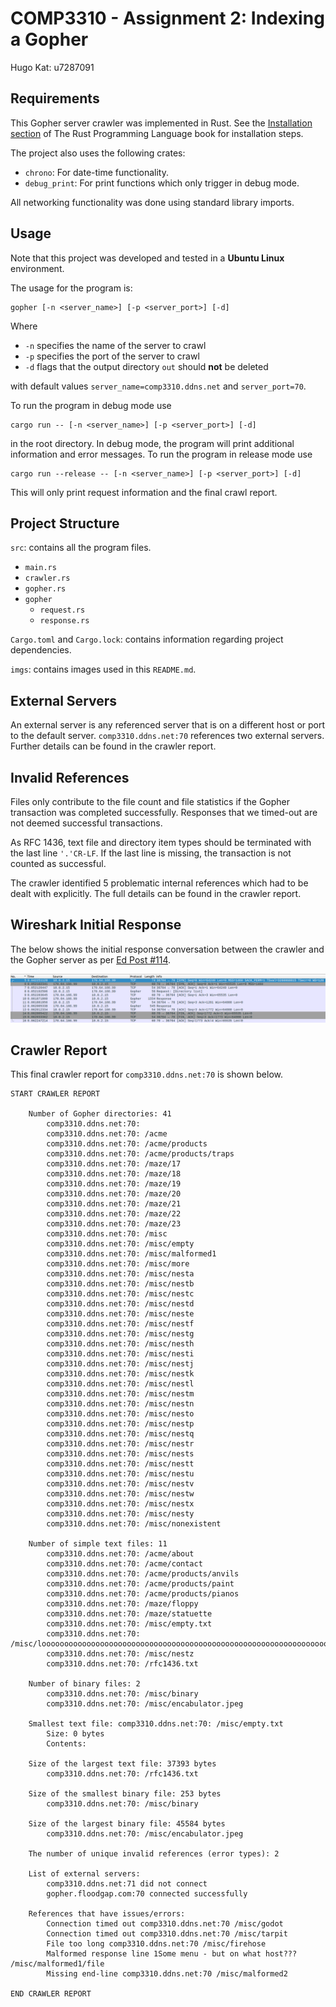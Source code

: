 # COMP3310 - Assignment 2: Indexing a Gopher

Hugo Kat: u7287091

## Requirements
This Gopher server crawler was implemented in Rust. See the [Installation section](https://doc.rust-lang.org/book/ch01-01-installation.html) of The Rust Programming Language book for installation steps. 

The project also uses the following crates:
* `chrono`: For date-time functionality.
* `debug_print`: For print functions which only trigger in debug mode.

All networking functionality was done using standard library imports.

## Usage
Note that this project was developed and tested in a **Ubuntu Linux** environment. 

The usage for the program is:
```
gopher [-n <server_name>] [-p <server_port>] [-d]
```
Where
* `-n` specifies the name of the server to crawl
* `-p` specifies the port of the server to crawl 
* `-d` flags that the output directory `out` should **not** be deleted

with default values `server_name=comp3310.ddns.net` and `server_port=70`.

To run the program in debug mode use
```
cargo run -- [-n <server_name>] [-p <server_port>] [-d]
```
in the root directory. In debug mode, the program will print additional information and error messages. To run the program in release mode use 
```
cargo run --release -- [-n <server_name>] [-p <server_port>] [-d] 
```
This will only print request information and the final crawl report. 

## Project Structure
`src`: contains all the program files.
* `main.rs`
* `crawler.rs`
* `gopher.rs`
* `gopher`
    * `request.rs`
    * `response.rs`

`Cargo.toml` and `Cargo.lock`: contains information regarding project dependencies.

`imgs`: contains images used in this `README.md`.

## External Servers
An external server is any referenced server that is on a different host or port to the default server. `comp3310.ddns.net:70` references two external servers. Further details can be found in the crawler report. 

## Invalid References
Files only contribute to the file count and file statistics if the Gopher transaction was completed successfully. Responses that we timed-out are not deemed successful transactions. 

As RFC 1436, text file and directory item types should be terminated with the last line `'.'CR-LF`. If the last line is missing, the transaction is not counted as successful.

The crawler identified 5 problematic internal references which had to be dealt with explicitly. The full details can be found in the crawler report.

## Wireshark Initial Response
The below shows the initial response conversation between the crawler and the Gopher server as per [Ed Post #114](https://edstem.org/au/courses/16155/discussion/1886900).

![image](imgs/wireshark-convo.png)

## Crawler Report 
This final crawler report for `comp3310.ddns.net:70` is shown below. 
```
START CRAWLER REPORT

	Number of Gopher directories: 41
		comp3310.ddns.net:70: 
		comp3310.ddns.net:70: /acme
		comp3310.ddns.net:70: /acme/products
		comp3310.ddns.net:70: /acme/products/traps
		comp3310.ddns.net:70: /maze/17
		comp3310.ddns.net:70: /maze/18
		comp3310.ddns.net:70: /maze/19
		comp3310.ddns.net:70: /maze/20
		comp3310.ddns.net:70: /maze/21
		comp3310.ddns.net:70: /maze/22
		comp3310.ddns.net:70: /maze/23
		comp3310.ddns.net:70: /misc
		comp3310.ddns.net:70: /misc/empty
		comp3310.ddns.net:70: /misc/malformed1
		comp3310.ddns.net:70: /misc/more
		comp3310.ddns.net:70: /misc/nesta
		comp3310.ddns.net:70: /misc/nestb
		comp3310.ddns.net:70: /misc/nestc
		comp3310.ddns.net:70: /misc/nestd
		comp3310.ddns.net:70: /misc/neste
		comp3310.ddns.net:70: /misc/nestf
		comp3310.ddns.net:70: /misc/nestg
		comp3310.ddns.net:70: /misc/nesth
		comp3310.ddns.net:70: /misc/nesti
		comp3310.ddns.net:70: /misc/nestj
		comp3310.ddns.net:70: /misc/nestk
		comp3310.ddns.net:70: /misc/nestl
		comp3310.ddns.net:70: /misc/nestm
		comp3310.ddns.net:70: /misc/nestn
		comp3310.ddns.net:70: /misc/nesto
		comp3310.ddns.net:70: /misc/nestp
		comp3310.ddns.net:70: /misc/nestq
		comp3310.ddns.net:70: /misc/nestr
		comp3310.ddns.net:70: /misc/nests
		comp3310.ddns.net:70: /misc/nestt
		comp3310.ddns.net:70: /misc/nestu
		comp3310.ddns.net:70: /misc/nestv
		comp3310.ddns.net:70: /misc/nestw
		comp3310.ddns.net:70: /misc/nestx
		comp3310.ddns.net:70: /misc/nesty
		comp3310.ddns.net:70: /misc/nonexistent

	Number of simple text files: 11
		comp3310.ddns.net:70: /acme/about
		comp3310.ddns.net:70: /acme/contact
		comp3310.ddns.net:70: /acme/products/anvils
		comp3310.ddns.net:70: /acme/products/paint
		comp3310.ddns.net:70: /acme/products/pianos
		comp3310.ddns.net:70: /maze/floppy
		comp3310.ddns.net:70: /maze/statuette
		comp3310.ddns.net:70: /misc/empty.txt
		comp3310.ddns.net:70: /misc/loooooooooooooooooooooooooooooooooooooooooooooooooooooooooooooooooooooooooooooooooooooooooooooooooooooooooooooooooooooooooooooooooooooooooooooooooooooooooooooooooooooooooooooooooooooooooooooooooooooooooooooooooooooooooooooooooooooooooooooooooooooooooooooong
		comp3310.ddns.net:70: /misc/nestz
		comp3310.ddns.net:70: /rfc1436.txt

	Number of binary files: 2
		comp3310.ddns.net:70: /misc/binary
		comp3310.ddns.net:70: /misc/encabulator.jpeg

	Smallest text file: comp3310.ddns.net:70: /misc/empty.txt
		Size: 0 bytes
		Contents: 

	Size of the largest text file: 37393 bytes
		comp3310.ddns.net:70: /rfc1436.txt

	Size of the smallest binary file: 253 bytes
		comp3310.ddns.net:70: /misc/binary

	Size of the largest binary file: 45584 bytes
		comp3310.ddns.net:70: /misc/encabulator.jpeg

	The number of unique invalid references (error types): 2

	List of external servers:
		comp3310.ddns.net:71 did not connect
		gopher.floodgap.com:70 connected successfully

	References that have issues/errors:
		Connection timed out comp3310.ddns.net:70 /misc/godot
		Connection timed out comp3310.ddns.net:70 /misc/tarpit
		File too long comp3310.ddns.net:70 /misc/firehose
		Malformed response line 1Some menu - but on what host???	/misc/malformed1/file	
		Missing end-line comp3310.ddns.net:70 /misc/malformed2

END CRAWLER REPORT
```
